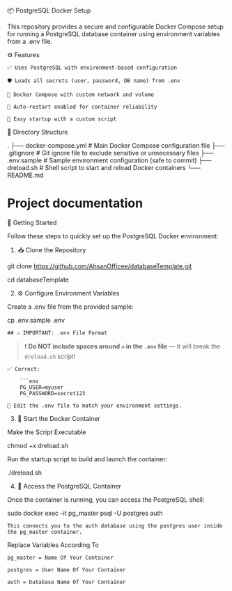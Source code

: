 📦 PostgreSQL Docker Setup

This repository provides a secure and configurable Docker Compose setup for running a PostgreSQL database container using environment variables from a .env file.

⚙️ Features

    ✅ Uses PostgreSQL with environment-based configuration

    🛡️ Loads all secrets (user, password, DB name) from .env

    🐳 Docker Compose with custom network and volume

    🔁 Auto-restart enabled for container reliability

    🚀 Easy startup with a custom script


📁 Directory Structure

.
├── docker-compose.yml    # Main Docker Compose configuration file
├── .gitignore            # Git ignore file to exclude sensitive or unnecessary files
├── .env.sample           # Sample environment configuration (safe to commit)
├── dreload.sh            # Shell script to start and reload Docker containers
└── README.md             

# Project documentation

🚀 Getting Started

Follow these steps to quickly set up the PostgreSQL Docker environment:
1. 📥 Clone the Repository

git clone https://github.com/AhsanOfficee/databaseTemplate.git

cd databaseTemplate

2. ⚙️ Configure Environment Variables

Create a .env file from the provided sample:

cp .env.sample .env
    
    ## ⚠️ IMPORTANT: .env File Format

> ❗ **Do NOT include spaces around `=` in the `.env` file** — it will break the `dreload.sh` script!

    ✅ Correct:

        ```env
        PG_USER=myuser
        PG_PASSWORD=secret123
        
    📝 Edit the .env file to match your environment settings.

3. 🐳 Start the Docker Container

Make the Script Executable

chmod +x dreload.sh

Run the startup script to build and launch the container:

./dreload.sh

4. 🧱 Access the PostgreSQL Container

Once the container is running, you can access the PostgreSQL shell:

sudo docker exec -it pg_master psql -U postgres auth

    This connects you to the auth database using the postgres user inside the pg_master container.

Replace Variables According To 

    pg_master = Name Of Your Container

    postgres = User Name Of Your Container
    
    auth = Database Name Of Your Container